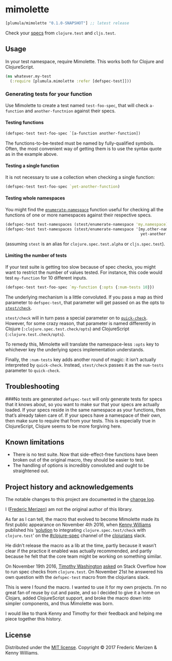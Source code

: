 # mimolette

[](dependency)
```clojure
[plumula/mimolette "0.1.0-SNAPSHOT"] ;; latest release
```
[](/dependency)

Check your [specs](https://clojure.org/guides/spec) from `clojure.test` and
`cljs.test`. 


## Usage
In your test namespace, require Mimolette. This works both for Clojure and
ClojureScript.

```clj
(ns whatever.my-test
  (:require [plumula.mimolette :refer [defspec-test]]))
```

### Generating tests for your function
Use Mimolette to create a test named `test-foo-spec`, that will check
`a-function` and `another-functnion` against their specs.

#### Testing functions
```clj
(defspec-test test-foo-spec `[a-function another-function])
```

The functions-to-be-tested must be named by fully-qualified symbols. Often, the
most convenient way of getting them is to use the syntax quote as in the example
above.

#### Testing a single function
It is not necessary to use a collection when checking a single function:

```clj
(defspec-test test-foo-spec `yet-another-function)
```

#### Testing whole namespaces
You might find the
[`enumerate-namespace`](https://clojure.github.io/clojure/branch-master/clojure.spec-api.html#clojure.spec.test/enumerate-namespace)
function useful for checking all the functions of one or more namespaces against
their respective specs.

```clj
(defspec-test test-namespaces (stest/enumerate-namespace 'my.namespace))
(defspec-test test-namespaces (stest/enumerate-namespace '[my.other-namespace
                                                           yet-another.namespace]))
```

(assuming `stest` is an alias for `clojure.spec.test.alpha` or `cljs.spec.test`).

#### Limiting the number of tests
If your test suite is getting too slow because of spec checks, you might want to
restrict the number of values tested. For instance, this code would test
`my-function` for 10 different inputs.
```clj
(defspec-test test-foo-spec `my-function {:opts {:num-tests 10}})
```

The underlying mechanism is a little convoluted. If you pass a map as third
parameter to `defspec-test`, that parameter will get passed on as the opts to
[`stest/check`](https://clojure.github.io/clojure/branch-master/clojure.spec-api.html#clojure.spec.test/check).

`stest/check` will in turn pass a special parameter on to
[`quick-check`](https://clojure.github.io/test.check/clojure.test.check.html#var-quick-check).
However, for some crazy reason, that parameter is named differently in Clojure
(`:clojure.spec.test.check/opts`) and ClojureScript (`:clojure.test.check/opts`).

To remedy this, Mimolette will translate the namespace-less `:opts` key to
whichever key the underlying specs implementation understands.

Finally, the `:num-tests` key adds another round of magic: it isn’t actually
interpreted by `quick-check`. Instead, `stest/check` passes it as the `num-tests`
parameter to `quick-check`.

## Troubleshooting
###No tests are generated
`defspec-test` will only generate tests for specs that it knows about, so you
want to make sur that your specs are actually loaded. If your specs reside in
the same namespace as your functions, then that’s already taken care of. If your
specs have a namespace of their own, then make sure to require that from your
tests. This is especially true in ClojureScript, Clojure seems to be more
forgiving here.

## Known limitations
- There is no test suite. Now that side-effect-free functions have been broken
  out of the original macro, they should be easier to test.
- The handling of options is incredibly convoluted and ought to be straightened
  out.

## Project history and acknowledgements
The notable changes to this project are documented in the
[change log](CHANGELOG.md).

I ([Frederic Merizen](https://www.linkedin.com/in/fredericmerizen)) am not the
original author of this library.

As far as I can tell, the macro that evolved to
become Mimolette made its first public appearance on November 4th 2016, when
[Kenny Williams](https://github.com/kennyjwilli) published his
‘[solution](https://clojurians.slack.com/files/kenny/F2XV8TRC3/clojure_spec_test___clojure_test.clj)
to integrating `clojure.spec.test/check` with `clojure.test`’ on the
[\#clojure-spec](https://clojurians.slack.com/messages/C1B1BB2Q3)
channel of the [clojurians](https://clojurians.slack.com) slack.

He didn’t release the macro as a lib at the time, partly because it wasn’t clear
if the practice it enabled was actually recommended, and partly because he felt
that the core team might be working on something similar.

On November 19th 2016, [Timothy Washington](http://stackoverflow.com/users/375616/nutritioustim) 
[asked](http://stackoverflow.com/questions/40697841/howto-include-clojure-specd-functions-in-a-test-suite)
on Stack Overflow how to run spec checks from `clojure.test`. On November 21st
he answered his own question with the `defspec-test` macro from the clojurians
slack.

This is were I found the macro. I wanted to use it for my own projects. I’m no
great fan of reuse by cut and paste, and so I decided to give it a home on
Clojars,  added ClojureScript support, and broke the macro down into simpler
components, and thus Mimolette was born.

I would like to thank Kenny and Timothy for their feedback and helping me piece
together this history.

## License
Distributed under the [MIT license](LICENSE.txt).
Copyright &copy; 2017 Frederic Merizen & Kenny Williams.
